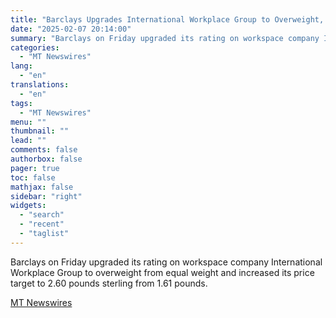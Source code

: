 ```yaml
---
title: "Barclays Upgrades International Workplace Group to Overweight, Boosts PT"
date: "2025-02-07 20:14:00"
summary: "Barclays on Friday upgraded its rating on workspace company International Workplace Group  to overweight from equal weight and increased its price target to 2.60 pounds sterling from 1.61 pounds."
categories:
  - "MT Newswires"
lang:
  - "en"
translations:
  - "en"
tags:
  - "MT Newswires"
menu: ""
thumbnail: ""
lead: ""
comments: false
authorbox: false
pager: true
toc: false
mathjax: false
sidebar: "right"
widgets:
  - "search"
  - "recent"
  - "taglist"
---
```


Barclays on Friday upgraded its rating on workspace company International Workplace Group to overweight from equal weight and increased its price target to 2.60 pounds sterling from 1.61 pounds.

[MT Newswires](https://www.tradingview.com/news/mtnewswires.com:20250207:G2465173:0/)
